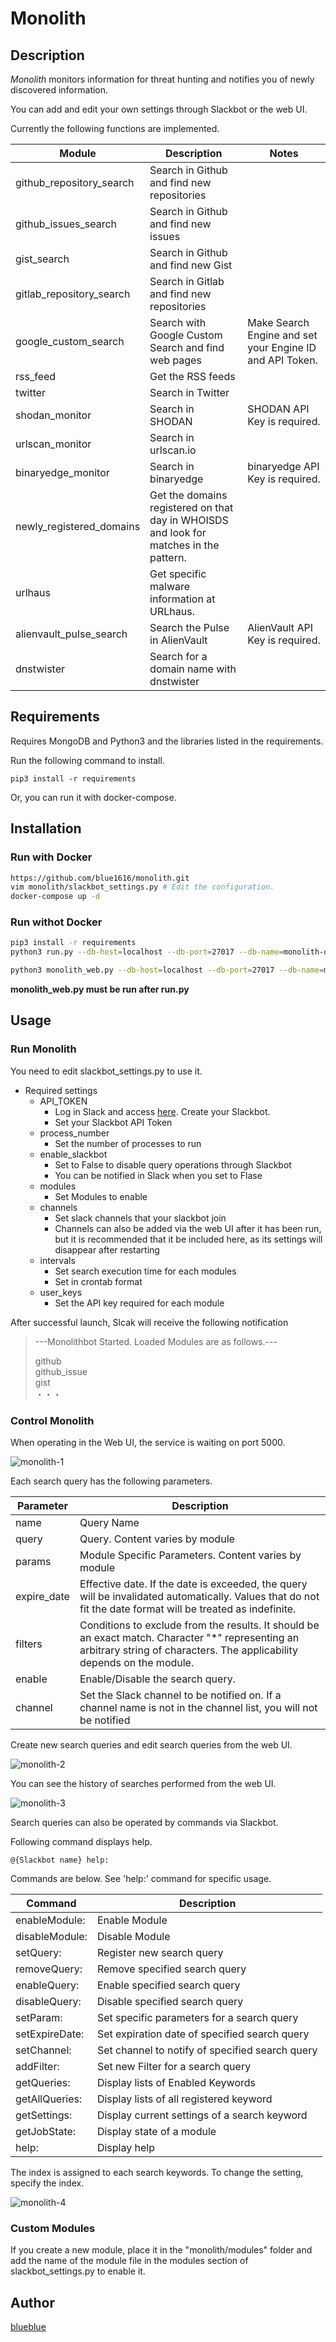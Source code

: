 # Monolith

## Description
*Monolith* monitors information for threat hunting and notifies you of newly discovered information.

You can add and edit your own settings through Slackbot or the web UI.

Currently the following functions are implemented.

|Module|Description|Notes|
|---|---|---|
|github_repository_search|Search in Github and find new repositories||
|github_issues_search|Search in Github and find new issues||
|gist_search|Search in Github and find new Gist||
|gitlab_repository_search|Search in Gitlab and find new repositories||
|google_custom_search|Search with Google Custom Search and find web pages|Make Search Engine and set your Engine ID and API Token.|
|rss_feed|Get the RSS feeds||
|twitter|Search in Twitter||
|shodan_monitor|Search in SHODAN|SHODAN API Key is required.|
|urlscan_monitor|Search in urlscan.io||
|binaryedge_monitor|Search in binaryedge|binaryedge API Key is required.|
|newly_registered_domains|Get the domains registered on that day in WHOISDS and look for matches in the pattern.||
|urlhaus|Get specific malware information at URLhaus.||
|alienvault_pulse_search|Search the Pulse in AlienVault|AlienVault API Key is required.|
|dnstwister|Search for a domain name with dnstwister||

## Requirements
Requires MongoDB and Python3 and the libraries listed in the requirements.

Run the following command to install.

```
pip3 install -r requirements
```

Or, you can run it with docker-compose.

## Installation
### Run with Docker

```sh
https://github.com/blue1616/monolith.git
vim monolith/slackbot_settings.py # Edit the configuration.
docker-compose up -d
```

### Run withot Docker

```sh
pip3 install -r requirements
python3 run.py --db-host=localhost --db-port=27017 --db-name=monolith-database
```

```sh
python3 monolith_web.py --db-host=localhost --db-port=27017 --db-name=monolith-database
```

**monolith_web.py must be run after run.py**

## Usage
### Run Monolith
You need to edit slackbot_settings.py to use it.

- Required settings
  - API_TOKEN
    - Log in Slack and access [here](https://my.slack.com/services/new/bot). Create your Slackbot.
    - Set your Slackbot API Token
  - process_number
    - Set the number of processes to run
  - enable_slackbot
    - Set to False to disable query operations through Slackbot
    - You can be notified in Slack when you set to Flase
  - modules
    - Set Modules to enable
  - channels
    - Set slack channels that your slackbot join
    - Channels can also be added via the web UI after it has been run, but it is recommended that it be included here, as its settings will disappear after restarting
  - intervals
    - Set search execution time for each modules
    - Set in crontab format
  - user_keys
    - Set the API key required for each module

After successful launch, Slcak will receive the following notification
> ---Monolithbot Started. Loaded Modules are as follows.---
>
> github <br>
> github_issue <br>
> gist <br>
> ・・・

### Control Monolith
When operating in the Web UI, the service is waiting on port 5000.

![monolith-1](img/monolith-1.png)

Each search query has the following parameters.

|Parameter|Description|
|---|---|
|name|Query Name|
|query|Query. Content varies by module|
|params|Module Specific Parameters. Content varies by module|
|expire_date|Effective date. If the date is exceeded, the query will be invalidated automatically. Values that do not fit the date format will be treated as indefinite.|
|filters|Conditions to exclude from the results. It should be an exact match. Character "*" representing an arbitrary string of characters. The applicability depends on the module.|
|enable|Enable/Disable the search query.|
|channel|Set the Slack channel to be notified on. If a channel name is not in the channel list, you will not be notified|

Create new search queries and edit search queries from the web UI.

![monolith-2](img/monolith-2.png)

You can see the history of searches performed from the web UI.

![monolith-3](img/monolith-3.png)

Search queries can also be operated by commands via Slackbot.

Following command displays help.

```
@{Slackbot name} help:
```

Commands are below. See 'help:' command for specific usage.

|Command|Description|
|---|---|
|enableModule:|Enable Module|
|disableModule:|Disable Module|
|setQuery:|Register new search query|
|removeQuery:|Remove specified search query|
|enableQuery:|Enable specified search query|
|disableQuery:|Disable specified search query|
|setParam:|Set specific parameters for a search query|
|setExpireDate:|Set expiration date of specified search query|
|setChannel:|Set channel to notify of specified search query|
|addFilter:|Set new Filter for a search query|
|getQueries:|Display lists of Enabled Keywords|
|getAllQueries:|Display lists of all registered keyword|
|getSettings:|Display current settings of a search keyword|
|getJobState:|Display state of a module|
|help:|Display help|

The index is assigned to each search keywords. To change the setting, specify the index.

![monolith-4](img/monolith-4.png)

### Custom Modules
If you create a new module, place it in the "monolith/modules" folder and add the name of the module file in the modules section of slackbot_settings.py to enable it.

## Author
[blueblue](https://twitter.com/piedpiper1616)
